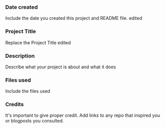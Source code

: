 ### Date created
Include the date you created this project and README file. edited

### Project Title
Replace the Project Title edited

### Description
Describe what your project is about and what it does

### Files used
Include the files used

### Credits
It's important to give proper credit. Add links to any repo that inspired you or blogposts you consulted.

